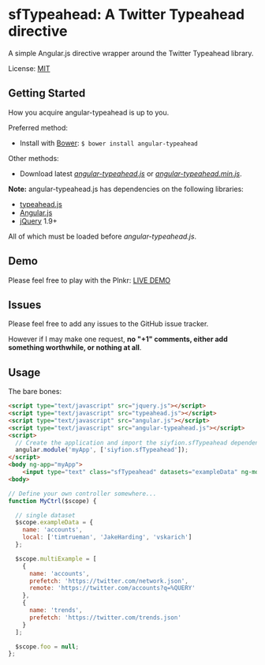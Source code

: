 sfTypeahead: A Twitter Typeahead directive
=================

A simple Angular.js directive wrapper around the Twitter Typeahead library.

License: [MIT](http://www.opensource.org/licenses/mit-license.php)

Getting Started
---------------

How you acquire angular-typeahead is up to you.

Preferred method:
* Install with [Bower][bower]: `$ bower install angular-typeahead`

Other methods:
* Download latest *[angular-typeahead.js][angular-typeahead.js]* or *[angular-typeahead.min.js][angular-typeahead.min.js]*.

**Note:** angular-typeahead.js has dependencies on the following libraries:
* [typeahead.js][typeahead.js]
* [Angular.js][angularjs]
* [jQuery][jquery] 1.9+

All of which must be loaded before *angular-typeahead.js*.

Demo
---------------

Please feel free to play with the Plnkr: [LIVE DEMO][plnkr]

Issues
---------------

Please feel free to add any issues to the GitHub issue tracker.

However if I may make one request, **no "+1" comments, either add something worthwhile, or nothing at all**.

Usage
---------------

The bare bones:

```html
<script type="text/javascript" src="jquery.js"></script>
<script type="text/javascript" src="typeahead.js"></script>
<script type="text/javascript" src="angular.js"></script>
<script type="text/javascript" src="angular-typeahead.js"></script>
<script>
  // Create the application and import the siyfion.sfTypeahead dependency.
  angular.module('myApp', ['siyfion.sfTypeahead']);
</script>
<body ng-app="myApp">
    <input type="text" class="sfTypeahead" datasets="exampleData" ng-model="foo"></div>
<body>
```

```javascript
// Define your own controller somewhere...
function MyCtrl($scope) {

  // single dataset
  $scope.exampleData = {
    name: 'accounts',
    local: ['timtrueman', 'JakeHarding', 'vskarich']
  };

  $scope.multiExample = [
    {
      name: 'accounts',
      prefetch: 'https://twitter.com/network.json',
      remote: 'https://twitter.com/accounts?q=%QUERY'
    },
    {
      name: 'trends',
      prefetch: 'https://twitter.com/trends.json'
    }
  ];

  $scope.foo = null;
};
```


<!-- assets -->
[angular-typeahead.js]: https://raw.github.com/Siyfion/angular-typeahead/master/angular-typeahead.js
[angular-typeahead.min.js]: https://raw.github.com/Siyfion/angular-typeahead/master/angular-typeahead.min.js

<!-- links to third party projects -->
[bower]: http://twitter.github.com/bower/
[jQuery]: http://jquery.com/
[angularjs]: http://angularjs.org/
[typeahead.js]: http://twitter.github.io/typeahead.js/
[plnkr]: http://plnkr.co/edit/AT2RhpE4Qhj4iN5qMtdi?p=preview
